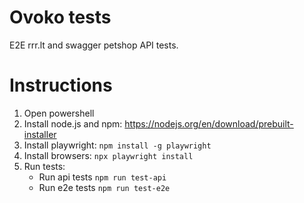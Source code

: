# Ovoko tests
E2E rrr.lt and swagger petshop API tests.

# Instructions
1. Open powershell
2. Install node.js and npm: https://nodejs.org/en/download/prebuilt-installer
3. Install playwright: `npm install -g playwright`
4. Install browsers: `npx playwright install`
5. Run tests: 
    * Run api tests `npm run test-api`
    * Run e2e tests `npm run test-e2e`
